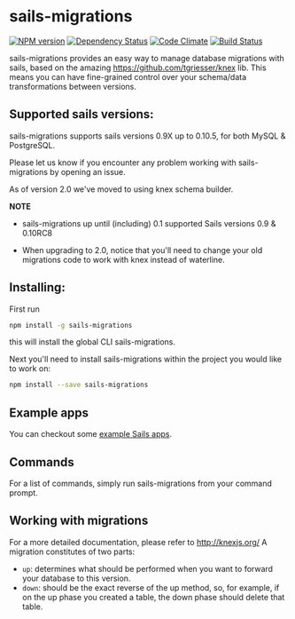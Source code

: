 # sails-migrations

[![NPM version](https://badge.fury.io/js/sails-migrations.png)](http://badge.fury.io/js/sails-migrations)
[![Dependency Status](https://gemnasium.com/BlueHotDog/sails-migrations.png)](https://gemnasium.com/BlueHotDog/sails-migrations)
[![Code Climate](https://codeclimate.com/github/BlueHotDog/sails-migrations.png)](https://codeclimate.com/github/BlueHotDog/sails-migrations)
[![Build Status](https://travis-ci.org/BlueHotDog/sails-migrations.png?branch=master)](https://travis-ci.org/BlueHotDog/sails-migrations)

sails-migrations provides an easy way to manage database migrations with sails, based on the amazing https://github.com/tgriesser/knex lib.
This means you can have fine-grained control over your schema/data transformations between versions.

## Supported sails versions:

sails-migrations supports sails versions 0.9X up to 0.10.5, for both MySQL & PostgreSQL.

Please let us know if you encounter any problem working with sails-migrations by 
opening an issue.

As of version 2.0 we've moved to using knex schema builder.

**NOTE**

- sails-migrations up until (including) 0.1 supported Sails versions 0.9 & 0.10RC8

- When upgrading to 2.0, notice that you'll need to change your old migrations code to work with knex instead of waterline.

## Installing:

First run

```bash
npm install -g sails-migrations
```

this will install the global CLI sails-migrations.

Next you'll need to install sails-migrations within the project you would like to work on:

```bash
npm install --save sails-migrations
```

## Example apps

You can checkout some [example Sails apps](https://github.com/BlueHotDog/sails-migrations/tree/master/samples).

## Commands

For a list of commands, simply run sails-migrations from your command prompt.


## Working with migrations

For a more detailed documentation, please refer to http://knexjs.org/
A migration constitutes of two parts:

- `up`: determines what should be performed when you want to forward your database to this version.
- `down`: should be the exact reverse of the up method, so, for example, if on the up phase you created a table, the down phase should delete that table.
